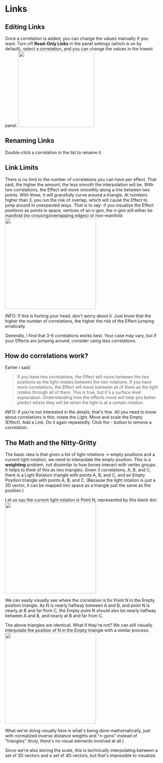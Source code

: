 # Links
## Editing Links 
Once a correlation is added, you can change the values manually if you want. Turn off **Read-Only Links** in the panel settings (which is on by default), select a correlation, and you can change the values in the lowest panel.
<img src="../img/sr/correlations-panel.jpeg" width="250"/>

## Renaming Links
Double-click a correlation in the list to rename it.

## Link Limits
There is no limit to the number of correlations you can have per effect. That said, the higher the amount, the less smooth the interpolation will be. With two correlations, the Effect will move smoothly along a line between two points. With three, it will gracefully curve around a triangle. At numbers higher than 3, you run the risk of overlap, which will cause the Effect to jump around in unexpected ways. That is to say- if you visualize the Effect positions as points in space, vertices of an n-gon, the n-gon will either be manifold (no crossing/overlapping edges) or non-manifold:
<img src="../img/sr/hexagons.jpeg" width="300"/>

INFO: If this is hurting your head, don't worry about it. Just know that the higher the number of correlations, the higher the risk of the Effect jumping erratically. 

Generally, I find that 3-6 correlations works best. Your case may vary, but if your Effects are jumping around, consider using less correlations.

## How do correlations work?
Earlier I said:
> If you have two correlations, the Effect will move between the two positions as the light rotates between the two rotations. If you have more correlations, the Effect will move between all of them as the light rotates through all of them. 
This is true, but it's a surface level explanation. Understanding how the effects move will help you better predict where they will be when the light is at a certain rotation. 

INFO: If you're not interested in the details, that's fine. All you need to know about correlations is this: rotate the Light. Move and scale the Empty (Effect). Add a Link. Do it again repeatedly. Click the - button to remove a correlation. 

## The Math and the Nitty-Gritty
The basic idea is that given a list of light rotations -> empty positions and a current light rotation, we need to interpolate the empty position. This is a **weighting** problem, not dissimilar to how bones interact with vertex groups. It helps to think of this as two triangles. Given 3 correlations, A, B, and C, there is a Light Rotation triangle with points A, B, and C, and an Empty Position triangle with points A, B, and C. (Because the light rotation is just a 3D vector, it can be mapped into space as a triangle just the same as the position.)

Let us say the current light rotation is Point N, represented by this black dot: 
<img src="../img/sr/cor-triangles.jpeg" width="300"/>

We can easily visually see where the correlation is for Point N in the Empty position triangle. As N is nearly halfway between A and B, and point N is nearly at B and far from C, the Empty point N should also be nearly halfway between A and B, and nearly at B and far from C. 

The above triangles are identical. What if they're not? We can still visually interpolate the position of N in the Empty triangle with a similar process: 
<img src="../img/sr/cor-triangles-2.jpeg" width="300"/>

What we're doing visually here is what's being done mathematically, just with normalized inverse distance weights and "n-gons" instead of "triangles" (truly, there's no visual elements involved at all.) 

Since we're also storing the scale, this is technically interpolating between a set of 3D vectors and a set of 4D vectors, but that's impossible to visualize.
